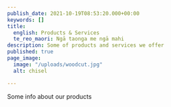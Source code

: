 ```yaml
---
publish_date: 2021-10-19T08:53:20.000+00:00
keywords: []
title:
  english: Products & Services
  te_reo_maori: Ngā taonga me ngā mahi
description: Some of products and services we offer
published: true
page_image:
  image: "/uploads/woodcut.jpg"
  alt: chisel

---
```

Some info about our products